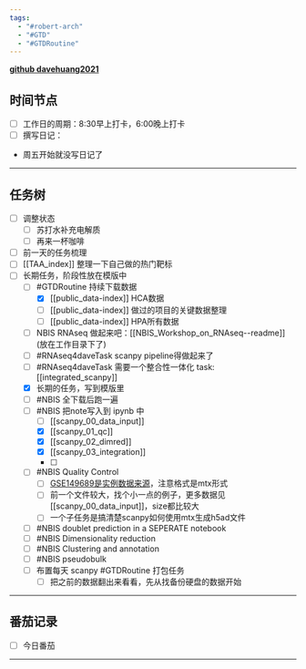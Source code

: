 ```yaml
---
tags:
  - "#robert-arch"
  - "#GTD"
  - "#GTDRoutine"
---
```

[**github davehuang2021**](https://github.com/davehuang2021)

## 时间节点

- [ ] 工作日的周期：8:30早上打卡，6:00晚上打卡
- [ ] 撰写日记：
- 周五开始就没写日记了
---
## 任务树

- [ ] 调整状态
	- [ ] 苏打水补充电解质
	- [ ] 再来一杯咖啡
- [ ] 前一天的任务梳理
- [ ] [[TAA_index]] 整理一下自己做的热门靶标
- [ ] 长期任务，阶段性放在模版中
	- [ ] #GTDRoutine 持续下载数据
		- [x] [[public_data-index]] HCA数据
		- [ ] [[public_data-index]] 做过的项目的关键数据整理
		- [ ] [[public_data-index]] HPA所有数据
	- [ ] NBIS RNAseq 做起来吧：[[NBIS_Workshop_on_RNAseq--readme]] (放在工作目录下了)
	- [ ] #RNAseq4daveTask scanpy pipeline得做起来了
	- [ ] #RNAseq4daveTask 需要一个整合性一体化 task: [[integrated_scanpy]]
    - [x] 长期的任务，写到模版里
    - [ ] #NBIS 全下载后跑一遍
    - [ ] #NBIS 把note写入到 ipynb 中
	    - [ ] [[scanpy_00_data_input]]
	    - [x] [[scanpy_01_qc]]
	    - [x] [[scanpy_02_dimred]]
	    - [x] [[scanpy_03_integration]]
	    - [ ] 
    - [ ] #NBIS Quality Control
	    - [ ] [GSE149689是实例数据来源](https://www.ncbi.nlm.nih.gov/geo/query/acc.cgi?acc=GSE149689)，注意格式是mtx形式 
	    - [ ] 前一个文件较大，找个小一点的例子，更多数据见[[scanpy_00_data_input]]，size都比较大
	    - [ ] 一个子任务是搞清楚scanpy如何使用mtx生成h5ad文件
    - [ ] #NBIS doublet prediction in a SEPERATE notebook
    - [ ] #NBIS Dimensionality reduction
    - [ ] #NBIS Clustering and annotation
    - [ ] #NBIS pseudobulk
    - [ ] 布置每天 scanpy #GTDRoutine 打包任务
	    - [ ] 把之前的数据翻出来看看，先从找备份硬盘的数据开始
    
---
## 番茄记录

- [ ] 今日番茄

---
